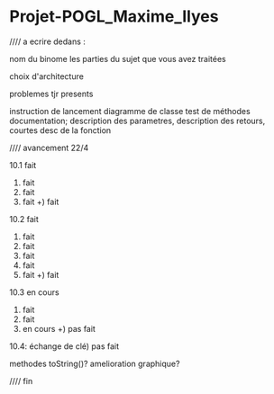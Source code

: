 # Projet-POGL_Maxime_Ilyes
////
a ecrire dedans :

nom du binome
les parties du sujet que vous avez traitées

choix d'architecture

problemes tjr presents




instruction de lancement
diagramme de classe
test de méthodes
documentation; description des parametres, description des retours, courtes desc de la fonction

////
avancement 22/4

10.1 fait

1) fait
2) fait
3) fait
+) fait

10.2 fait

1) fait
2) fait
3) fait
4) fait
5) fait
+) fait

10.3 en cours

1) fait
2) fait
3) en cours
+) pas fait

10.4: échange de clé) pas fait

methodes toString()?
amelioration graphique?

////
fin
